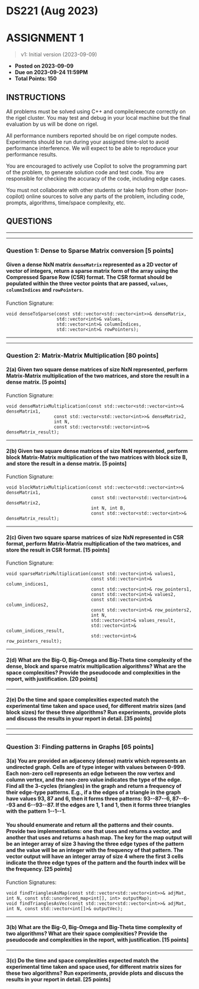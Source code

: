 # DS221 (Aug 2023)
# ASSIGNMENT 1
> v1: Initial version (2023-09-09)

* **Posted on 2023-09-09**
* **Due on 2023-09-24 11:59PM**
* **Total Points: 150**

## INSTRUCTIONS
All problems must be solved using C++ and compile/execute correctly on the rigel cluster. You may test and debug in your local machine but the final evaluation by us will be done on rigel. 

All performance numbers reported should be on rigel compute nodes. Experiments should be run during your assigned time-slot to avoid performance interference. We will expect to be able to reproduce your performance results.

You are encouraged to actively use Copilot to solve the programming part of the problem, to generate solution code and test code. You are responsible for checking the accuracy of the code, including edge cases.

You must not collaborate with other students or take help from other (non-copilot) online sources to solve any parts of the problem, including code, prompts, algorithms, time/space complexity, etc.


## QUESTIONS

---
---

### Question 1: Dense to Sparse Matrix conversion [5 points]
#### Given a dense NxN matrix `denseMatrix` represented as a 2D vector of vector of integers, return a sparse matrix form of the array using the Compressed Sparse Row (CSR) format. The CSR format should be populated within the three vector points that are passed, `values`, `columnIndices` and `rowPointers`.

Function Signature:
```
void denseToSparse(const std::vector<std::vector<int>>& denseMatrix,
                   std::vector<int>& values,
                   std::vector<int>& columnIndices,
                   std::vector<int>& rowPointers);
```

---
---

### Question 2: Matrix-Matrix Multiplication [80 points]
#### 2(a) Given two square dense matrices of size NxN represented, perform Matrix-Matrix multiplication of the two matrices, and store the result in a dense matrix. [5 points]

Function Signature:
```
void denseMatrixMultiplication(const std::vector<std::vector<int>>& denseMatrix1,
                  const std::vector<std::vector<int>>& denseMatrix2,
                  int N,
                  const std::vector<std::vector<int>>& denseMatrix_result);
```

---

#### 2(b) Given two square dense matrices of size NxN represented, perform block Matrix-Matrix multiplication of the two matrices with block size B, and store the result in a dense matrix. [5 points]

Function Signature:
```
void blockMatrixMultiplication(const std::vector<std::vector<int>>& denseMatrix1,
								const std::vector<std::vector<int>>& denseMatrix2,
								int N, int B,
								const std::vector<std::vector<int>>& denseMatrix_result);
```

---

#### 2(c) Given two square sparse matrices of size NxN represented in CSR format, perform Matrix-Matrix multiplication of the two matrices, and store the result in CSR format. [15 points]

Function Signature:
```
void sparseMatrixMultiplication(const std::vector<int>& values1,
                                const std::vector<int>& column_indices1,
                                const std::vector<int>& row_pointers1,
                                const std::vector<int>& values2,
                                const std::vector<int>& column_indices2,
                                const std::vector<int>& row_pointers2,
                                int N,
                                std::vector<int>& values_result,
                                std::vector<int>& column_indices_result,
                                std::vector<int>& row_pointers_result);
```

---

#### 2(d) What are the Big-O, Big-Omega and Big-Theta time complexity of the dense, block and sparse matrix multiplication algorithms? What are the space complexities? Provide the pseudocode and complexities in the report, with justification. [20 points]

---

#### 2(e) Do the time and space complexities expected match the experimental time taken and space used, for different matrix sizes (and block sizes) for these three algorithms? Run experiments, provide plots and discuss the results in your report in detail. [35 points]


---
---

### Question 3: Finding patterns in Graphs [65 points]
#### 3(a) You are provided an adjacency (dense) matrix which represents an undirected graph. Cells are of type integer with values between 0-999. Each non-zero cell represents an edge between the row vertex and column vertex, and the non-zero value indicates the type of the edge. Find all the 3-cycles (triangles) in the graph and return a frequency of their edge-type patterns. E.g., if a the edges of a triangle in the graph have values 93, 87 and 6, then it forms three patterns: 93--87--6, 87--6--93 and 6--93--87. If the edges are 1, 1 and 1, then it forms three triangles with the pattern 1--1--1.
#### You should enumerate and return all the patterns and their counts. Provide two implementations: one that uses and returns a vector, and another that uses and returns a hash map. The key for the map output will be an integer array of size 3 having the three edge types of the pattern and the value will be an integer with the frequency of that pattern. The vector output will have an integer array of size 4 where the first 3 cells indicate the three edge types of the pattern and the fourth index will be the frequency. [25 points]

Function Signatures:
```
void findTrianglesAsMap(const std::vector<std::vector<int>>& adjMat, int N, const std::unordered_map<int[], int> outputMap);
void findTrianglesAsVec(const std::vector<std::vector<int>>& adjMat, int N, const std::vector<int[]>& outputVec);
```

---

#### 3(b) What are the Big-O, Big-Omega and Big-Theta time complexity of two algorithms? What are their space complexities? Provide the pseudocode and complexities in the report, with justification. [15 points]

---

#### 3(c) Do the time and space complexities expected match the experimental time taken and space used, for different matrix sizes for these two algorithms? Run experiments, provide plots and discuss the results in your report in detail. [25 points]